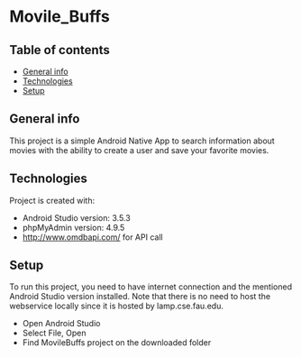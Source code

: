# Movile_Buffs
## Table of contents
* [General info](#general-info)
* [Technologies](#technologies)
* [Setup](#setup)

## General info
This project is a simple Android Native App to search information about movies with the ability to create a user and save your favorite movies.
	
## Technologies
Project is created with:
* Android Studio version: 3.5.3
* phpMyAdmin version: 4.9.5
* http://www.omdbapi.com/ for API call
	
## Setup
To run this project, you need to have internet connection and the mentioned Android Studio version installed.
Note that there is no need to host the webservice locally since it is hosted by lamp.cse.fau.edu.
* Open Android Studio
* Select File, Open
* Find MovileBuffs project on the downloaded folder
